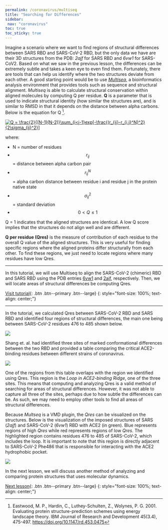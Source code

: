 ```yaml
---
permalink: /coronavirus/multiseq
title: "Searching for Differences"
sidebar: 
 nav: "coronavirus"
toc: true
toc_sticky: true
---
```


Imagine a scenario where we want to find regions of structural differences between SARS RBD and SARS-CoV-2 RBD, but the only data we have are their 3D structures from the PDB: *2ajf* for SARS RBD and *6vw1* for SARS-CoV2. Based on what we saw in the previous lesson, the differences can be extremely subtle and takes a keen eye to even find them. Fortunately, there are tools that can help us identify where the two structures deviate from each other. A good starting point would be to use *<a href="https://www.ks.uiuc.edu/Research/vmd/plugins/multiseq/" target="_blank">Multiseq</a>*, a bioinformatics analysis environment that provides tools such as sequence and structural alignment. *Multiseq* is able to calculate structural conservation within aligned molecules by computing Q per residue. **Q** is a parameter that is used to indicate structural identity (how similar the structures are), and is similar to RMSD in that it depends on the distance between alpha carbons. Below is the equation for Q [^Eastwood].

<a href="https://www.codecogs.com/eqnedit.php?latex=Q&space;=&space;\frac{2}{(N-1)(N-2)}\sum_{i<j-1}exp[-\frac{(r_{ij}-r_{i,j}^N)^2}{2\sigma_{ij}^2}]" target="_blank"><img src="https://latex.codecogs.com/gif.latex?Q&space;=&space;\frac{2}{(N-1)(N-2)}\sum_{i<j-1}exp[-\frac{(r_{ij}-r_{i,j}^N)^2}{2\sigma_{ij}^2}]" title="Q = \frac{2}{(N-1)(N-2)}\sum_{i<j-1}exp[-\frac{(r_{ij}-r_{i,j}^N)^2}{2\sigma_{ij}^2}]" /></a>

where: 
 * N = number of residues
 * $$r_{ij}$$ = distance between alpha carbon pair
 * $$r_{ij}^N$$ = alpha carbon distance between residue i and residue j in the protein native state
 * $$\sigma_{ij}^2$$ = standard deviation
 * $$0 < Q \leq 1$$

Q = 1 indicates that the aligned structures are identical. A low Q score implies that the structures do not align well and are different.
 
**Q per residue (Qres)** is the measure of contribution of each residue to the overall Q value of the aligned structures. This is very useful for finding specific regions where the aligned proteins differ structurally from each other. To find these regions, we just need to locate regions where many residues have low Qres.

<hr>

In this tutorial, we will use Multiseq to align the SARS-CoV-2 (chimeric) RBD and SARS RBD using the PDB entries <a href="https://www.rcsb.org/structure/6vw1" target="_blank">6vw1</a> and <a href="https://www.rcsb.org/structure/2AJF" target="_blank">2ajf</a>, respectively. Then, we will locate areas of structural differences be computing Qres.

[Visit tutorial](tutorial_multiseq){: .btn .btn--primary .btn--large}
{: style="font-size: 100%; text-align: center;"}

<hr>

In the tutorial, we calculated Qres between SARS-CoV-2 RBD and SARS RBD and identified four regions of structural differences, the main one being between SARS-CoV-2 residues 476 to 485 shown below.

<img src="../_pages/coronavirus/files/QresResult.png">

Shang et. al. had identified three sites of marked conformational differences between the two RBD and provided a table comparing the critical ACE2-binding residues between different strains of coronavirus.

<img src="../_pages/coronavirus/files/ShangTable.png"> 

One of the regions from this table overlaps with the region we identified using Qres. This region is the *Loop in ACE2-binding Ridge*, one of the three sites. This means that computing and analyzing Qres is a valid method of searching for areas of structural differences. However, it was not able to capture all three of the sites, perhaps due to how subtle the differences can be. As such, we may need to employ other tools to find all areas of structural differences.
 
Because *Multseq* is a VMD plugin, the *Qres* can be visualized on the structures. Below is the visualization of the imposed structures of SARS (*2ajf*) and SARS-CoV-2 (*6vw1*) RBD with ACE2 (in green). Blue represents regions of high *Qres* while red represents regions of low *Qres*. The highlighted region contains residues 476 to 485 of SARS-CoV-2, which includes the loop. It is important to note that this region is directly adjacent to SARS-CoV-2 Phe486 that is responsible for interacting with the ACE2 hydrophobic pocket.

<img src="../_pages/coronavirus/files/QresVMD2.png">

In the next lesson, we will discuss another method of analyzing and comparing protein structures that uses molecular dynamics.

[Next lesson](NMA){: .btn .btn--primary .btn--large}
{: style="font-size: 100%; text-align: center;"}

[^Eastwood]: Eastwood, M. P., Hardin, C., Luthey-Schulten, Z., Wolynes, P. G. 2001. Evaluating protein structure-prediction schemes using energy landscape theory. IBM Journal of Research and Development 45(3.4), 475-497. https://doi.org/10.1147/rd.453.0475
